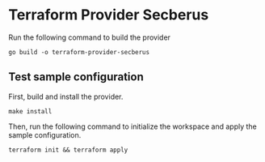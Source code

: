 # Terraform Provider Secberus

Run the following command to build the provider

```shell
go build -o terraform-provider-secberus
```

## Test sample configuration

First, build and install the provider.

```shell
make install
```

Then, run the following command to initialize the workspace and apply the sample configuration.

```shell
terraform init && terraform apply
```